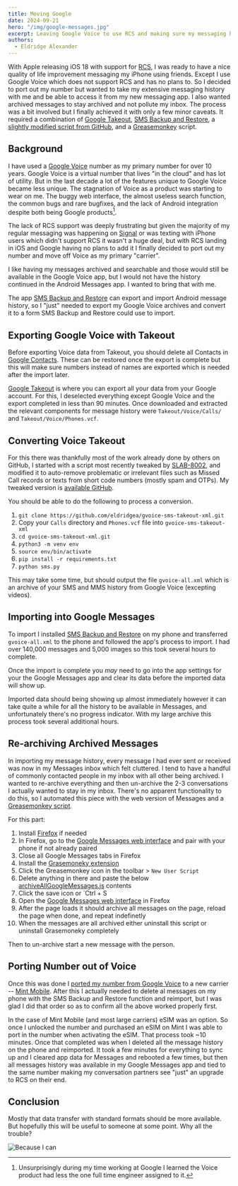```yaml
---
title: Moving Google
date: 2024-09-21
hero: "/img/google-messages.jpg"
excerpt: Leaving Google Voice to use RCS and making sure my messaging history comes with me
authors:
  - Eldridge Alexander
---
```

With Apple releasing iOS 18 with support for [RCS](https://en.wikipedia.org/wiki/Rich_Communication_Services), I was ready to have a nice quality of life improvement messaging my iPhone using friends. Except I use Google Voice which does not support RCS and has no plans to. So I decided to port out my number but wanted to take my extensive messaging history with me and be able to access it from my new messaging app. I also wanted archived messages to stay archived and not pollute my inbox. The process was a bit involved but I finally achieved it with only a few minor caveats. It required a combination of [Google Takeout](https://takeout.google.com/), [SMS Backup and Restore](https://www.synctech.com.au/sms-backup-restore/), a [slightly modified script from GitHub](https://github.com/eldridgea/gvoice-sms-takeout-xml), and a [Greasemonkey](https://www.greasespot.net/) script.

## Background

I have used a [Google Voice](https://voice.google.com) number as my primary number for over 10 years. Google Voice is a virtual number that lives "in the cloud" and has lot of utility. But in the last decade a lot of the features unique to Google Voice became less unique. The stagnation of Voice as a product was starting to wear on me. The buggy web interface, the almost useless search function, the common bugs and rare bugfixes, and the lack of Android integration despite both being Google products[^1].

[^1]: Unsurprisingly during my time working at Google I learned the Voice product had less the one full time engineer assigned to it.

The lack of RCS support was deeply frustrating but given the majority of my regular messaging was happening on [Signal](https://signal.org/) or was texting with iPhone users which didn't support RCS it wasn't a huge deal, but with RCS landing in iOS and Google having no plans to add it I finally decided to port out my number and move off Voice as my primary "carrier".

I like having my messages archived and searchable and those would still be available in the Google Voice app, but I would not have the history continued in the Android Messages app. I wanted to bring that with me.

The app [SMS Backup and Restore](https://www.synctech.com.au/sms-backup-restore/) can export and import Android message history, so I "just" needed to export my Google Voice archives and convert it to a form SMS Backup and Restore could use to import.

## Exporting Google Voice with Takeout

Before exporting Voice data from Takeout, you should delete all Contacts in [Google Contacts](https://contacts.google.com/). These can be restored once the export is complete but this will make sure numbers instead of names are exported which is needed after the import later.

[Google Takeout](https://takeout.google.com/) is where you can export all your data from your Google account. For this, I deselected everything except Google Voice and the export completed in less than 90 minutes. Once downloaded and extracted the relevant components for message history were `Takeout/Voice/Calls/` and `Takeout/Voice/Phones.vcf`.



## Converting Voice Takeout

For this there was thankfully most of the work already done by others on GitHub, I started with a script most recently tweaked by [SLAB-8002](https://github.com/SLAB-8002), and modified it to auto-remove problematic or irrelevant files such as Missed Call records or texts from short code numbers (mostly spam and OTPs). My tweaked version is [available GitHub](https://github.com/eldridgea/gvoice-sms-takeout-xml).

You should be able to do the following to process a conversion.

1. `git clone https://github.com/eldridgea/gvoice-sms-takeout-xml.git`
1. Copy your `Calls` directory and `Phones.vcf` file into `gvoice-sms-takeout-xml`
1. `cd gvoice-sms-takeout-xml.git`
1. `python3 -m venv env`
1. `source env/bin/activate`
1. `pip install -r requirements.txt`
1. `python sms.py`

This may take some time, but should output the file `gvoice-all.xml` which is an archive of your SMS and MMS history from Google Voice (excepting videos).

## Importing into Google Messages

To import I installed [SMS Backup and Restore](https://www.synctech.com.au/sms-backup-restore/) on my phone and transferred `gvoice-all.xml` to the phone and followed the app's process to import. I had over 140,000 messages and 5,000 images so this took several hours to complete.

Once the import is complete you *may* need to go into the app settings for your the Google Messages app and clear its data before the imported data will show up.

Imported data should being showing up almost immediately however it can take quite a while for all the history to be available in Messages, and unfortunately there's no progress indicator. With my large archive this process took several additional hours.

## Re-archiving Archived Messages

In importing my message history, every message I had ever sent or received was now in my Messages inbox which felt cluttered. I tend to have a handful of commonly contacted people in my inbox with all other being archived. I wanted to re-archive everything and then un-archive the 2-3 conversations I actually wanted to stay in my inbox. There's no apparent functionality to do this, so I automated this piece with the web version of Messages and a [Greasemonkey script](https://gist.github.com/eldridgea/629b19962b6f8eff0a299c8b6e4f3e35).

For this part:

1. Install [Firefox](https://www.mozilla.org/en-US/firefox/new/) if needed
1. In Firefox, go to the [Google Messages web interface](https://messages.google.com/) and pair with your phone if not already paired
1. Close all Google Messages tabs in Firefox
1. Install the [Grasemoneky extension](https://addons.mozilla.org/en-US/firefox/addon/greasemonkey)
1. Click the Greasemonkey icon in the toolbar > `New User Script`
1. Delete anything in there and paste the below [archiveAllGoogleMessages.js](https://gist.github.com/eldridgea/629b19962b6f8eff0a299c8b6e4f3e35#file-archiveallgooglemessages-js) contents
1. Click the save icon or `Ctrl + S
1. Open the [Google Messages web interface](https://messages.google.com/) in Firefox
1. After the page loads it should archive all messages on the page, reload the page when done, and repeat indefinetly
1. When the messages are all archived either uninstall this script or uninstall Grasemoneky completely

Then to un-archive start a new message with the person.

## Porting Number out of Voice

Once this was done I [ported my number from Google Voice](https://support.google.com/voice/answer/1065667?hl=en) to a new carrier -- [Mint Mobile](https://www.mintmobile.com/). After this I actually needed to delete al messages on my phone with the SMS Backup and Restore function and reimport, but I was glad I did that order so as to confirm all the above worked properly first.

In the case of Mint Mobile (and most large carriers) eSIM was an option. So once I unlocked the number and purchased an eSIM on Mint I was able to port in the number when activating the eSIM. That process took ~10 minutes. Once that completed was when I deleted all the message history on the phone and reimported. It took a few minutes for everything to sync up and I cleared app data for Messages and rebooted a few times, but then all messages history was available in my Google Messages app and tied to the same number making my conversation partners see "just" an upgrade to RCS on their end.

## Conclusion

Mostly that data transfer with standard formats should be more available. But hopefully this will be useful to someone at some point. Why all the trouble?

![Because I can](/img/i-do-it-because-i-can-jack-donaghy.gif)

